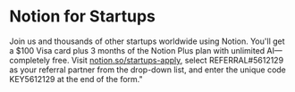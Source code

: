 # Notion for Startups

Join us and thousands of other startups worldwide using Notion. You'll get a $100 Visa card plus 3 months of the Notion Plus plan with unlimited AI—completely free. Visit [notion.so/startups-apply](https://www.notion.so/startups-apply), select REFERRAL#5612129 as your referral partner from the drop-down list, and enter the unique code KEY5612129 at the end of the form."

